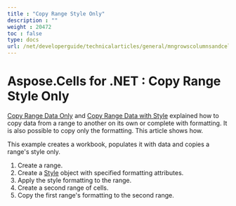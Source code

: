 ```yaml
---
title : "Copy Range Style Only" 
description : "" 
weight : 20472 
toc : false
type: docs
url: /net/developerguide/technicalarticles/general/mngrowscolumnsandcells/copy+range+style+only/
---
```


# Aspose.Cells for .NET : Copy Range Style Only


[Copy Range Data Only](https://docs2.aspose.com/cells/net/developerguide/technicalarticles/general/mngrowscolumnsandcells/copy+range+data+only) and [Copy Range Data with Style](https://docs2.aspose.com/cells/net/developerguide/technicalarticles/general/mngrowscolumnsandcells/copy+range+data+with+style) explained how to copy data from a range to another on its own or complete with formatting. It is also possible to copy only the formatting. This article shows how.

This example creates a workbook, populates it with data and copies a range's style only.

1.  Create a range.
2.  Create a [Style](https://apireference.aspose.com/net/cells/aspose.cells/style) object with specified formatting attributes.
3.  Apply the style formatting to the range.
4.  Create a second range of cells.
5.  Copy the first range's formatting to the second range.

